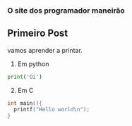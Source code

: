 ### O site dos programador maneirão

## Primeiro Post

vamos aprender a printar.

1. Em python
```python
print('Oi')
```

2. Em C
```c
int main(){
  printf("Hello world\n");
}
```
